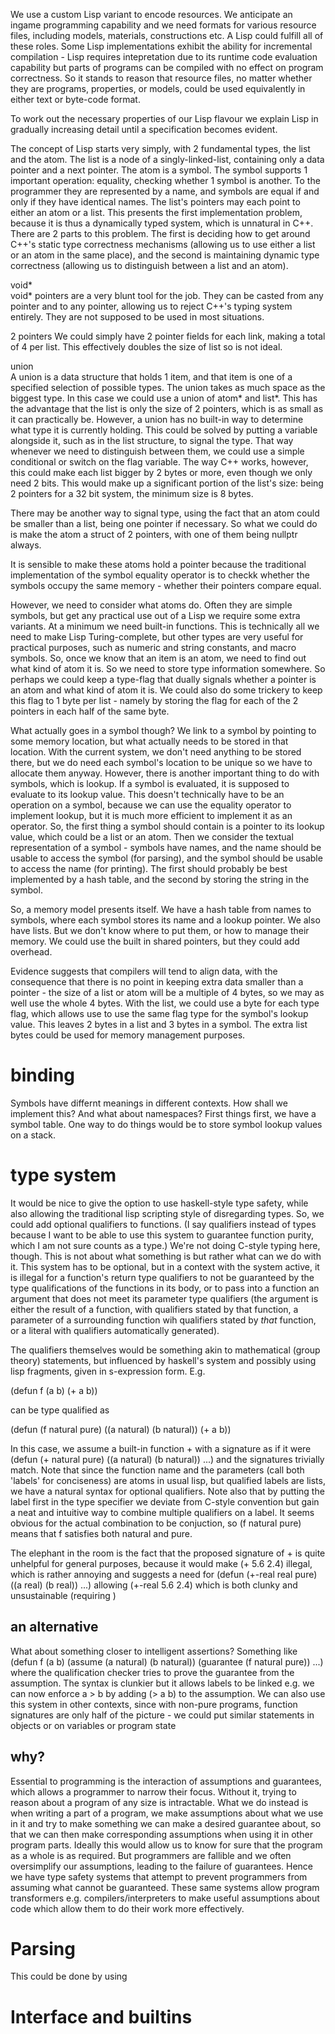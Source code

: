 We use a custom Lisp variant to encode resources. We anticipate an ingame programming capability and we need formats for various resource files, including models, materials, constructions etc. A Lisp could fulfill all of these roles. Some Lisp implementations exhibit the ability for incremental compilation - Lisp requires intepretation due to its runtime code evaluation capability but parts of programs can be compiled with no effect on program correctness. So it stands to reason that resource files, no matter whether they are programs, properties, or models, could be used equivalently in either text or byte-code format.

To work out the necessary properties of our Lisp flavour we explain Lisp in gradually increasing detail until a specification becomes evident.

The concept of Lisp starts very simply, with 2 fundamental types, the list and the atom. The list is a node of a singly-linked-list, containing only a data pointer and a next pointer. The atom is a symbol. The symbol supports 1 important operation: equality, checking whether 1 symbol is another. To the programmer they are represented by a name, and symbols are equal if and only if they have identical names. The list's pointers may each point to either an atom or a list. This presents the first implementation problem, because it is thus a dynamically typed system, which is unnatural in C++. There are 2 parts to this problem. The first is deciding how to get around C++'s static type correctness mechanisms (allowing us to use either a list or an atom in the same place), and the second is maintaining dynamic type correctness (allowing us to distinguish between a list and an atom).

void\*  
void\* pointers are a very blunt tool for the job. They can be casted from any pointer and to any pointer, allowing us to reject C++'s typing system entirely. They are not supposed to be used in most situations.

2 pointers
We could simply have 2 pointer fields for each link, making a total of 4 per list. This effectively doubles the size of list so is not ideal.

union  
A union is a data structure that holds 1 item, and that item is one of a specified selection of possible types. The union takes as much space as the biggest type. In this case we could use a union of atom\* and list\*. This has the advantage that the list is only the size of 2 pointers, which is as small as it can practically be. However, a union has no built-in way to determine what type it is currently holding. This could be solved by putting a variable alongside it, such as in the list structure, to signal the type. That way whenever we need to distinguish between them, we could use a simple conditional or switch on the flag variable. The way C++ works, however, this could make each list bigger by 2 bytes or more, even though we only need 2 bits. This would make up a significant portion of the list's size: being 2 pointers for a 32 bit system, the minimum size is 8 bytes.

There may be another way to signal type, using the fact that an atom could be smaller than a list, being one pointer if necessary. So what we could do is make the atom a struct of 2 pointers, with one of them being nullptr always.

It is sensible to make these atoms hold a pointer because the traditional implementation of the symbol equality operator is to checkk whether the symbols occupy the same memory - whether their pointers compare equal.

However, we need to consider what atoms do. Often they are simple symbols, but get any practical use out of a Lisp we require some extra variants. At a minimum we need built-in functions. This is technically all we need to make Lisp Turing-complete, but other types are very useful for practical purposes, such as numeric and string constants, and macro symbols. So, once we know that an item is an atom, we need to find out what kind of atom it is. So we need to store type information somewhere. So perhaps we could keep a type-flag that dually signals whether a pointer is an atom and what kind of atom it is. We could also do some trickery to keep this flag to 1 byte per list - namely by storing the flag for each of the 2 pointers in each half of the same byte.

What actually goes in a symbol though? We link to a symbol by pointing to some memory location, but what actually needs to be stored in that location. With the current system, we don't need anything to be stored there, but we do need each symbol's location to be unique so we have to allocate them anyway. However, there is another important thing to do with symbols, which is lookup. If a symbol is evaluated, it is supposed to evaluate to its lookup value. This doesn't technically have to be an operation on a symbol, because we can use the equality operator to implement lookup, but it is much more efficient to implement it as an operator. So, the first thing a symbol should contain is a pointer to its lookup value, which could be a list or an atom. Then we consider the textual representation of a symbol - symbols have names, and the name should be usable to access the symbol (for parsing), and the symbol should be usable to access the name (for printing). The first should probably be best implemented by a hash table, and the second by storing the string in the symbol.

So, a memory model presents itself. We have a hash table from names to symbols, where each symbol stores its name and a lookup pointer. We also have lists. But we don't know where to put them, or how to manage their memory. We could use the built in shared pointers, but they could add overhead.

Evidence suggests that compilers will tend to align data, with the consequence that there is no point in keeping extra data smaller than a pointer - the size of a list or atom will be a multiple of 4 bytes, so we may as well use the whole 4 bytes. With the list, we could use a byte for each type flag, which allows use to use the same flag type for the symbol's lookup value. This leaves 2 bytes in a list and 3 bytes in a symbol. The extra list bytes could be used for memory management purposes.

# binding
Symbols have differnt meanings in different contexts. How shall we implement this? And what about namespaces? First things first, we have a symbol table. One way to do things would be to store symbol lookup values on a stack.

# type system
It would be nice to give the option to use haskell-style type safety, while also allowing the traditional lisp scripting style of disregarding types. So, we could add optional qualifiers to functions. (I say qualifiers instead of types because I want to be able to use this system to guarantee function purity, which I am not sure counts as a type.) We're not doing C-style typing here, though. This is not about what something is but rather what can we do with it. This system has to be optional, but in a context with the system active, it is illegal for a function's return type qualifiers to not be guaranteed by the type qualifications of the functions in its body, or to pass into a function an argument that does not meet its parameter type qualifiers (the argument is either the result of a function, with qualifiers stated by that function, a parameter of a surrounding function wih qualifiers stated by *that* function, or a literal with qualifiers automatically generated).

The qualifiers themselves would be something akin to mathematical (group theory) statements, but influenced by haskell's system and possibly using lisp fragments, given in s-expression form. E.g.

(defun f (a b) (+ a b))

can be type qualified as

(defun (f natural pure) ((a natural) (b natural)) (+ a b))

In this case, we assume a built-in function + with a signature as if it were (defun (+ natural pure) ((a natural) (b natural)) ...) and the signatures trivially match. Note that since the function name and the parameters (call both 'labels' for conciseness) are atoms in usual lisp, but qualified labels are lists, we have a natural syntax for optional qualifiers. Note also that by putting the label first in the type specifier we deviate from C-style convention but gain a neat and intuitive way to combine multiple qualifiers on a label. It seems obvious for the actual combination to be conjuction, so (f natural pure) means that f satisfies both natural and pure.

The elephant in the room is the fact that the proposed signature of + is quite unhelpful for general purposes, because it would make (+ 5.6 2.4) illegal, which is rather annoying and suggests a need for (defun (+-real real pure) ((a real) (b real)) ...) allowing (+-real 5.6 2.4) which is both clunky and unsustainable (requiring )

## an alternative
What about something closer to intelligent assertions? Something like (defun f (a b) (assume (a natural) (b natural)) (guarantee (f natural pure)) ...) where the qualification checker tries to prove the guarantee from the assumption. The syntax is clunkier but it allows labels to be linked e.g. we can now enforce a > b by adding (> a b) to the assumption. We can also use this system in other contexts, since with non-pure programs, function signatures are only half of the picture - we could put similar statements in objects or on variables or program state

## why?
Essential to programming is the interaction of assumptions and guarantees, which allows a programmer to narrow their focus. Without it, trying to reason about a program of any size is intractable. What we do instead is when writing a part of a program, we make assumptions about what we use in it and try to make something we can make a desired guarantee about, so that we can then make corresponding assumptions when using it in other program parts. Ideally this would allow us to know for sure that the program as a whole is as required. But programmers are fallible and we often oversimplify our assumptions, leading to the failure of guarantees. Hence we have type safety systems that attempt to prevent programmers from assuming what cannot be guaranteed. These same systems allow program transformers e.g. compilers/interpreters to make useful assumptions about code which allow them to do their work more effectively.

# Parsing
This could be done by using

# Interface and builtins